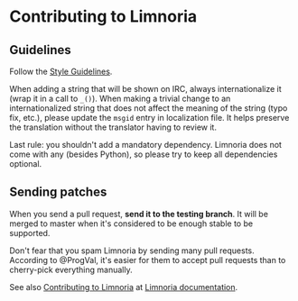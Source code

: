 # Contributing to Limnoria

## Guidelines

Follow the [Style Guidelines].

When adding a string that will be shown on IRC, always internationalize
it (wrap it in a call to `_()`).
When making a trivial change to an internationalized string that does not
affect the meaning of the string (typo fix, etc.), please update the
`msgid` entry in localization file. It helps preserve the translation
without the translator having to review it.

Last rule: you shouldn't add a mandatory dependency. Limnoria does not
come with any (besides Python), so please try to keep all dependencies
optional.

[Style Guidelines]:http://supybot.aperio.fr/doc/develop/style.html

## Sending patches

When you send a pull request, **send it to the testing branch**. 
It will be merged to master when it's considered to be enough stable to be 
supported.

Don't fear that you spam Limnoria by sending many pull requests. According 
to @ProgVal, it's easier for them to accept pull requests than to 
cherry-pick everything manually.

See also [Contributing to Limnoria] at [Limnoria documentation].

[Contributing to Limnoria]:http://supybot.aperio.fr/doc/contribute/index.html#contributing-to-limnoria

[Limnoria documentation]:http://supybot.aperio.fr/doc/index.html
